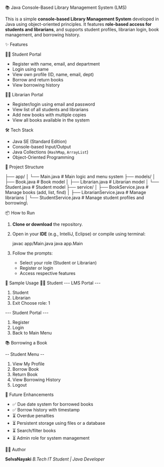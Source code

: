 
📚 Java Console-Based Library Management System (LMS)

This is a simple **console-based Library Management System** developed in Java using object-oriented principles. 
It features **role-based access for students and librarians**, and supports student profiles, librarian login, book management, and borrowing history.


✨ Features

👩‍🎓 Student Portal

* Register with name, email, and department
* Login using name
* View own profile (ID, name, email, dept)
* Borrow and return books
* View borrowing history

🧑‍🏫 Librarian Portal

* Register/login using email and password
* View list of all students and librarians
* Add new books with multiple copies
* View all books available in the system


🛠️ Tech Stack

* Java SE (Standard Edition)
* Console-based Input/Output
* Java Collections (`HashMap`, `ArrayList`)
* Object-Oriented Programming

📂 Project Structure

├── app/
│   └── Main.java                # Main logic and menu system
├── models/
│   ├── Book.java                # Book model
│   ├── Librarian.java           # Librarian model
│   └── Student.java             # Student model
├── service/
│   ├── BookService.java         # Manage books (add, list, find)
│   ├── LibrarianService.java    # Manage librarians
│   └── StudentService.java      # Manage student profiles and borrowing\

📦 How to Run

1. **Clone or download** the repository.
2. Open in your **IDE** (e.g., IntelliJ, Eclipse) or compile using terminal:

   javac app/Main.java
   java app.Main

3. Follow the prompts:

   * Select your role (Student or Librarian)
   * Register or login
   * Access respective features

🧪 Sample Usage
👨‍🎓 Student
--- LMS Portal ---
1. Student
2. Librarian
3. Exit
Choose role: 1

--- Student Portal ---
1. Register
2. Login
3. Back to Main Menu

📚 Borrowing a Book

-- Student Menu --
1. View My Profile
2. Borrow Book
3. Return Book
4. View Borrowing History
5. Logout

🚧 Future Enhancements

* ✅ Due date system for borrowed books
* ✅ Borrow history with timestamp
* ⏳ Overdue penalties
* ⏳ Persistent storage using files or a database
* ⏳ Search/filter books
* ⏳ Admin role for system management

👨‍💻 Author

**SelvaNayaki**
*B.Tech IT Student | Java Developer*

